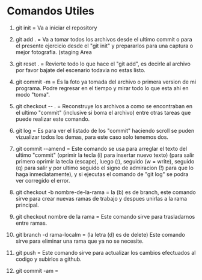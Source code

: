 # Comandos Utiles

1. git init = Va a iniciar el repository 
2. git add . = Va a tomar todos los archivos desde el ultimo commit o para el presente ejercicio desde el "git init" y prepararlos para una captura o mejor fotografia. (staging Area

3. git reset . = Revierte todo lo que hace el "git add", es decirle al archivo por favor bajate del escenario todavia no estas listo.
4. git commit -m = Es la foto ya tomada del archivo o primera version de mi programa. Podre regresar en el tiempo y mirar todo lo que esta ahi en modo "toma".

5. git checkout -- . = Reconstruye los archivos a como se encontraban en el ultimo "commit" (inclusive si borra el archivo) entre otras tareas que puede realizar este comando.
6. git log = Es para ver el listado de los "commit" haciendo scroll se puden vizualizar todos los demas, para este caso solo tenemos dos.

7. git commit --amend = Este comando se usa para arreglar el texto del ultimo "commit" (oprimir la tecla (i) para insertar nuevo texto) (para salir primero oprimir la tecla (escape), luego (:), seguido (w = write), seguido (q) para salir y por ultimo seguido el signo de admiracion (!) para que lo haga inmediatamente), y si ejecutas el comando de "git log" se podra ver corregido el error.
8. git checkout -b nombre-de-la-rama = la (b) es de branch, este comando sirve para crear nuevas ramas de trabajo y despues unirlas a la rama principal.

9. git checkout nombre de la rama = Este comando sirve para trasladarnos entre ramas.
10. git branch -d rama-localm = (la letra (d) es de delete) Este comando sirve para eliminar una rama que ya no se necesite. 

11. git push = Este comando sirve para actualizar los cambios efectuados al codigo y subirlos a github. 
12. git commit -am =  